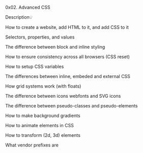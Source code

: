 0x02. Advanced CSS

Description💡

How to create a website, add HTML to it, and add CSS to it

Selectors, properties, and values

The difference between block and inline styling

How to ensure consistency across all browsers (CSS reset)

How to setup CSS variables

The differences between inline, embeded and external CSS

How grid systems work (with floats)

The difference between icons webfonts and SVG icons

The difference between pseudo-classes and pseudo-elements

How to make background gradients

How to animate elements in CSS

How to transform (2d, 3d) elements

What vendor prefixes are
